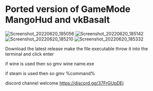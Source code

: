 # Ported version of GameMode MangoHud and vkBasalt
![Screenshot_20220620_185056](https://user-images.githubusercontent.com/85447162/174639828-cb69b4f2-2f96-4eff-b8c4-4bb724efc643.png)
![Screenshot_20220620_185142](https://user-images.githubusercontent.com/85447162/174639836-80bc95e0-1ae8-48c1-b119-da3370955e25.png)
![Screenshot_20220620_185210](https://user-images.githubusercontent.com/85447162/174639842-36443e53-d162-4ffe-8aee-c160cc4279f0.png)
![Screenshot_20220620_185332](https://user-images.githubusercontent.com/85447162/174639848-b85541a8-8756-4f27-9055-a0c5fc55c5e1.png)

Download the latest release make the file executable throw it into the terminal and click enter

if wine is used then so
gmv wine name.exe

if steam is used then so
gmv %command%

discord channel welcome
https://discord.gg/37FrGUpDEj
